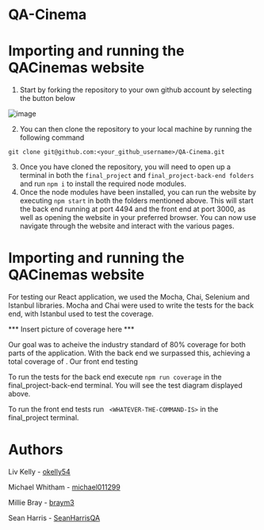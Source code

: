 # QA-Cinema

# Importing and running the QACinemas website

1. Start by forking the repository to your own github account by selecting the button below

![image](https://github.com/braym3/QA-Cinema/assets/126670640/d10a360c-1611-485d-ab1c-8421d1f0fbbd)

2. You can then clone the repository to your local machine by running the following command
```
git clone git@github.com:<your_github_username>/QA-Cinema.git
```
3. Once you have cloned the repository, you will need to open up a terminal in both the ```final_project``` and ```final_project-back-end folders``` and run ```npm i``` to install the required node modules.
4. Once the node modules have been installed, you can run the website by executing ```npm start``` in both the folders mentioned above. This will start the back end running at port 4494 and the front end at port 3000, as well as opening the website in your preferred browser. You can now use navigate through the website and interact with the various pages.

# Importing and running the QACinemas website

For testing our React application, we used the Mocha, Chai, Selenium and Istanbul libraries. Mocha and Chai were used to write the tests for the back end, with Istanbul used to test the coverage. 

*** Insert picture of coverage here ***

Our goal was to acheive the industry standard of 80% coverage for both parts of the application. With the back end we surpassed this, achieving a total coverage of <INSERT-COVERAGE-HERE>. Our front end testing <INSERT-DETAILS-HERE>
  
To run the tests for the back end execute ```npm run coverage``` in the final_project-back-end terminal. You will see the test diagram displayed above.
  
To run the front end tests run ``` <WHATEVER-THE-COMMAND-IS>``` in the final_project terminal.
  
# Authors
  
Liv Kelly - [okelly54](https://github.com/okelly54)
  
Michael Whitham - [michael011299](https://github.com/michael011299)
  
Millie Bray - [braym3](https://github.com/braym3)
  
Sean Harris - [SeanHarrisQA](https://github.com/SeanHarrisQA)
  
  
